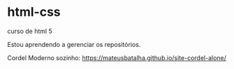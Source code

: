 # html-css
 curso de html 5

 Estou aprendendo a gerenciar os repositórios.
 
 Cordel Moderno sozinho: https://mateusbatalha.github.io/site-cordel-alone/
